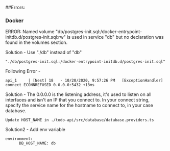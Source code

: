 ##Errors:
### Docker

ERROR: Named volume "db/postgres-init.sql:/docker-entrypoint-initdb.d/postgres-init.sql:rw" is used in service "db" but no declaration was found in the volumes section.

Solution - Use "./db" instead of "db"
```
"./db/postgres-init.sql:/docker-entrypoint-initdb.d/postgres-init.sql"
```

Following Error - 
```
api_1     | [Nest] 18   - 10/20/2020, 9:57:26 PM   [ExceptionHandler] connect ECONNREFUSED 0.0.0.0:5432 +13ms
```
Solution - The 0.0.0.0 is the listening address, it's used to listen on all interfaces and isn't an IP that you connect to. In your connect string, specify the service name for the hostname to connect to, in your case database.
```
Update HOST_NAME in ./todo-api/src/database/database.providers.ts
```

Solution2 - Add env variable
```
environment:
      DB_HOST_NAME: db
```